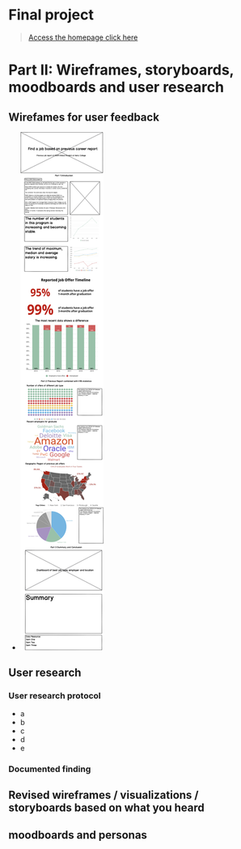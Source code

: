 # Final project

> [Access the homepage click here](https://hyh1997112.github.io/94870portfolio/)

# Part II: Wireframes, storyboards, moodboards and user research
## Wirefames for user feedback
- ![wireframe](images/Fin_wireframe.png)
## User research
### User research protocol
- a
- b
- c
- d
- e
### Documented finding
## Revised wireframes / visualizations / storyboards based on what you heard
## moodboards and personas
